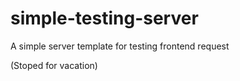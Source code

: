 # simple-testing-server

A simple server template for testing frontend request

(Stoped for vacation)